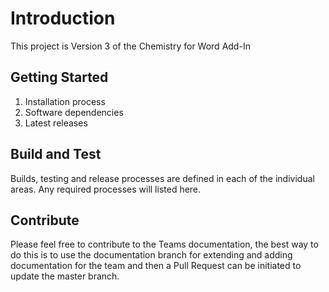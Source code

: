 # Introduction 
This project is Version 3 of the Chemistry for Word Add-In

## Getting Started
1.	Installation process
2.	Software dependencies
3.	Latest releases

## Build and Test
Builds, testing and release processes are defined in each of the individual areas.  Any required processes will listed here. 

## Contribute
Please feel free to contribute to the Teams documentation, the best way to do this is to use the documentation branch for extending and adding documentation for the team and then a Pull Request can be initiated to update the master branch.
